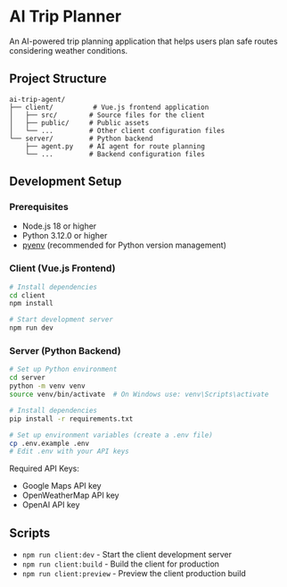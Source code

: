 # AI Trip Planner

An AI-powered trip planning application that helps users plan safe routes considering weather conditions.

## Project Structure

```
ai-trip-agent/
├── client/          # Vue.js frontend application
│   ├── src/        # Source files for the client
│   ├── public/     # Public assets
│   └── ...         # Other client configuration files
└── server/         # Python backend
    ├── agent.py    # AI agent for route planning
    └── ...         # Backend configuration files
```

## Development Setup

### Prerequisites
- Node.js 18 or higher
- Python 3.12.0 or higher
- [pyenv](https://github.com/pyenv/pyenv) (recommended for Python version management)

### Client (Vue.js Frontend)
```bash
# Install dependencies
cd client
npm install

# Start development server
npm run dev
```

### Server (Python Backend)
```bash
# Set up Python environment
cd server
python -m venv venv
source venv/bin/activate  # On Windows use: venv\Scripts\activate

# Install dependencies
pip install -r requirements.txt

# Set up environment variables (create a .env file)
cp .env.example .env
# Edit .env with your API keys
```

Required API Keys:
- Google Maps API key
- OpenWeatherMap API key
- OpenAI API key

## Scripts

- `npm run client:dev` - Start the client development server
- `npm run client:build` - Build the client for production
- `npm run client:preview` - Preview the client production build
